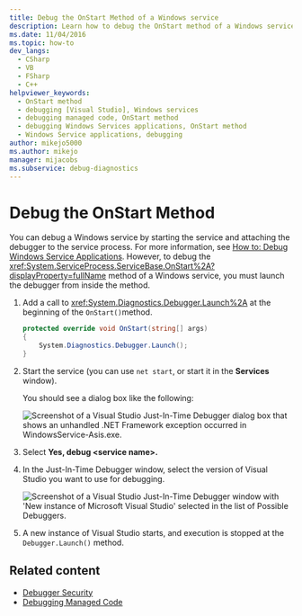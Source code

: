 ```yaml
---
title: Debug the OnStart Method of a Windows service
description: Learn how to debug the OnStart method of a Windows service in Visual Studio—by launching the debugger from inside the method. 
ms.date: 11/04/2016
ms.topic: how-to
dev_langs: 
  - CSharp
  - VB
  - FSharp
  - C++
helpviewer_keywords: 
  - OnStart method
  - debugging [Visual Studio], Windows services
  - debugging managed code, OnStart method
  - debugging Windows Services applications, OnStart method
  - Windows Service applications, debugging
author: mikejo5000
ms.author: mikejo
manager: mijacobs
ms.subservice: debug-diagnostics
---
```

# Debug the OnStart Method

You can debug a Windows service by starting the service and attaching the debugger to the service process. For more information, see [How to: Debug Windows Service Applications](/dotnet/framework/windows-services/how-to-debug-windows-service-applications). However, to debug the <xref:System.ServiceProcess.ServiceBase.OnStart%2A?displayProperty=fullName> method of a Windows service, you must launch the debugger from inside the method.

1. Add a call to <xref:System.Diagnostics.Debugger.Launch%2A> at the beginning of the `OnStart()`method.

    ```csharp
    protected override void OnStart(string[] args)
    {
        System.Diagnostics.Debugger.Launch();
    }
    ```

2. Start the service (you can use `net start`, or start it in the **Services** window).

    You should see a dialog box like the following:

    ![Screenshot of a Visual Studio Just-In-Time Debugger dialog box that shows an unhandled .NET Framework exception occurred in WindowsService-Asis.exe.](../debugger/media/onstartdebug.png)

3. Select **Yes, debug \<service name>.**

4. In the Just-In-Time Debugger window, select the version of Visual Studio you want to use for debugging.

    ![Screenshot of a Visual Studio Just-In-Time Debugger window with 'New instance of Microsoft Visual Studio' selected in the list of Possible Debuggers.](../debugger/media/justintimedebugger.png)

5. A new instance of Visual Studio starts, and execution is stopped at the `Debugger.Launch()` method.

## Related content
- [Debugger Security](../debugger/debugger-security.md)
- [Debugging Managed Code](/visualstudio/debugger/)
